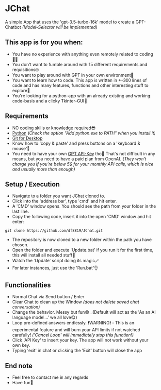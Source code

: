 # JChat
A simple App that uses the 'gpt-3.5-turbo-16k' model to create a GPT-Chatbot _(Model-Selector will be implemented)_

## This app is for you when:
- You have no experience with anything even remotely related to coding🧑‍💻
- You don't want to fumble around with 15 different requirements and requisitions🙄
- You want to play around with GPT in your own environment🤖
- You want to learn how to code. This app is written in +-300 lines of code and has many features, functions and other interesting stuff to explore🎉
- You're looking for a python-app with an already existing and working code-basis and a clicky Tkinter-GUI🫡

## Requirements
- NO coding skills or knowledge required😎
- [Python](https://www.python.org/downloads/) _(Check the option "Add python.exe to PATH" when you install it)_
- [Git for Desktop](https://git-scm.com/downloads)
- Know how to 'copy & paste' and press buttons on a 'keyboard & mouse'🤔
- You need to have your own [GPT API-Key](https://platform.openai.com/account/api-keys) tho👀 That's not difficult in any means, but you need to have a paid plan from OpenAI. _(They won't charge you if you're below 5$ for your monthly API calls, which is nice and usually more than enough)_

## Setup / Execution
- Navigate to a folder you want JChat cloned to.
- Click into the 'address bar', type 'cmd' and hit enter.
- A 'CMD' window opens. You should see the path from your folder in the last line.
- Copy the following code, insert it into the open 'CMD' window and hit enter:

 ```git clone https://github.com/df8819/JChat.git```

- The repository is now cloned to a new folder within the path you have chosen.
- Open the folder and execute 'Update.bat' if you run it for the first time, this will install all needed stuff🖖
- Watch the 'Update' script doing its magic🪄
- For later instances, just use the 'Run.bat'👌

## Functionalities
- Normal Chat via Send button / Enter
- Clear Chat to clean up the Window _(does not delete saved chat conversation)_
- Change the behavior. Messy but fun😅 _(Default will act as the 'As an AI language model...' we all love😋)
- Loop pre-defined answers endlessly. ❗WARNING❗ - This is an experimental feature and will burn your API limits if not watched carefully! _('Cancel Loop' will immediately stop this function!)_
- Click 'API Key' to insert your key. The app will not work without your own key.
- Typing 'exit' in chat or clicking the 'Exit' button will close the app

## End note
- Feel free to contact me in any regards
- Have fun🤗